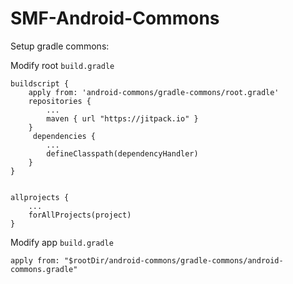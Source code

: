 # SMF-Android-Commons

Setup gradle commons:

Modify root `build.gradle`
```
buildscript {
    apply from: 'android-commons/gradle-commons/root.gradle'
    repositories {
        ...
        maven { url "https://jitpack.io" }
    }
     dependencies {
        ...
        defineClasspath(dependencyHandler)
    }
}


allprojects {
    ...
    forAllProjects(project)
}

```

Modify app `build.gradle`

```
apply from: "$rootDir/android-commons/gradle-commons/android-commons.gradle"

